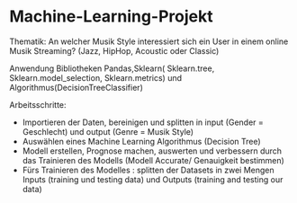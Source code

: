 # Machine-Learning-Projekt

Thematik: An welcher Musik Style interessiert sich ein User in einem online Musik Streaming? (Jazz, HipHop, Acoustic oder Classic)

Anwendung Bibliotheken Pandas,Sklearn( Sklearn.tree, Sklearn.model_selection, Sklearn.metrics) und Algorithmus(DecisionTreeClassifier)

Arbeitsschritte: 
- Importieren der Daten, bereinigen und splitten in input (Gender = Geschlecht) und output (Genre = Musik Style)  
- Auswählen eines Machine Learning Algorithmus (Decision Tree) 
- Modell erstellen, Prognose machen, auswerten und verbessern durch das Trainieren des Modells (Modell Accurate/ Genauigkeit bestimmen)
- Fürs Trainieren des Modelles : splitten der Datasets in zwei Mengen Inputs (training und testing data) und Outputs (training and testing our data)
